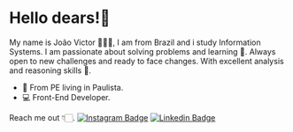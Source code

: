 # Hello dears!👋

My name is João Victor 👨🏻‍🦰, I am from Brazil and i study Information Systems.
I am passionate about solving problems and learning 🐞. Always open to new challenges and ready to face changes. With excellent analysis and reasoning skills 🧠.

- 📍 From PE living in Paulista.
- 💻 Front-End Developer.

Reach me out 👇🏻.
[![Instagram Badge](https://img.shields.io/badge/-Instagram-red?style=flat-square&logo=Instagram&logoColor=white&link=https://www.instagram.com/joaovictor.cf/)](https://www.instagram.com/joaovictor.cf/)
[![Linkedin Badge](https://img.shields.io/badge/-Joao%20Victor-6677cc?style=flat-square&logo=Linkedin&logoColor=white&link=https://www.linkedin.com/in/joaovictorcf1401/)](https://www.linkedin.com/in/joaovictorcf1401/) 
